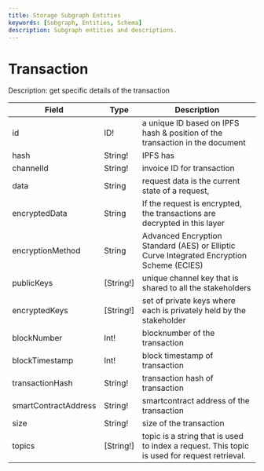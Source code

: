 ```yaml
---
title: Storage Subgraph Entities
keywords: [Subgraph, Entities, Schema]
description: Subgraph entities and descriptions.
---
```


# Transaction

Description: get specific details of the transaction

| Field                | Type      | Description                                                                                  |
| -------------------- | --------- | -------------------------------------------------------------------------------------------- |
| id                   | ID!       | a unique ID based on IPFS hash & position of the transaction in the document                 |
| hash                 | String!   | IPFS has                                                                                     |
| channelId            | String!   | invoice ID for transaction                                                                   |
| data                 | String    | request data is the current state of a request,                                              |
| encryptedData        | String    | If the request is encrypted, the transactions are decrypted in this layer                    |
| encryptionMethod     | String    | Advanced Encryption Standard (AES) or Elliptic Curve Integrated Encryption Scheme (ECIES)    |
| publicKeys           | [String!] | unique channel key that is shared to all the stakeholders                                    |
| encryptedKeys        | [String!] | set of private keys where each is privately held by the stakeholder                          |
| blockNumber          | Int!      | blocknumber of the transaction                                                               |
| blockTimestamp       | Int!      | block timestamp of transaction                                                               |
| transactionHash      | String!   | transaction hash of transaction                                                              |
| smartContractAddress | String!   | smartcontract address of the transaction                                                     |
| size                 | String!   | size of the transaction                                                                      |
| topics               | [String!] | topic is a string that is used to index a request. This topic is used for request retrieval. |
